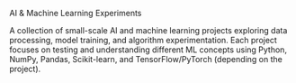 AI & Machine Learning Experiments

A collection of small-scale AI and machine learning projects exploring data processing, model training, and algorithm experimentation.
Each project focuses on testing and understanding different ML concepts using Python, NumPy, Pandas, Scikit-learn, and TensorFlow/PyTorch (depending on the project).
